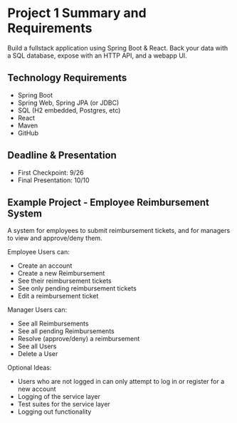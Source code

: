 # Project 1 Summary and Requirements

Build a fullstack application using Spring Boot & React. Back your data with a SQL database, expose with an HTTP API, and a webapp UI.

## Technology Requirements

- Spring Boot
- Spring Web, Spring JPA (or JDBC)
- SQL (H2 embedded, Postgres, etc)
- React
- Maven
- GitHub

## Deadline & Presentation

- First Checkpoint: 9/26
- Final Presentation: 10/10

## Example Project - Employee Reimbursement System

A system for employees to submit reimbursement tickets, and for managers to view and approve/deny them.

Employee Users can:

- Create an account
- Create a new Reimbursement
- See their reimbursement tickets
- See only pending reimbursement tickets
- Edit a reimbursement ticket

Manager Users can:

- See all Reimbursements
- See all pending Reimbursements
- Resolve (approve/deny) a reimbursement
- See all Users
- Delete a User

Optional Ideas:

- Users who are not logged in can only attempt to log in or register for a new account
- Logging of the service layer
- Test suites for the service layer
- Logging out functionality
